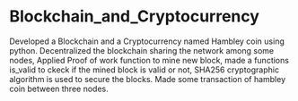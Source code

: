 # Blockchain_and_Cryptocurrency
Developed a Blockchain and a Cryptocurrency named Hambley coin using python. 
Decentralized the blockchain sharing the network among some nodes, Applied Proof of work function to mine new block, made a functions is_valid to ckeck if the mined block is valid or not, SHA256 cryptographic algorithm is used to secure the blocks. 
Made some transaction of hambley coin between three nodes. 

